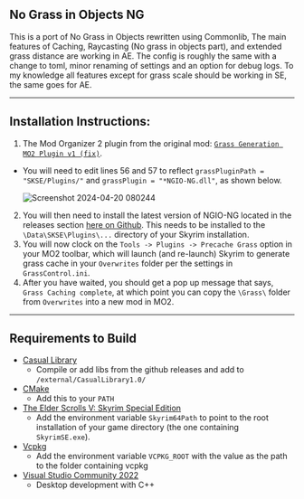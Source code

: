 ## No Grass in Objects NG

This is a port of No Grass in Objects rewritten using Commonlib, The main features of Caching, Raycasting (No grass in objects part), and extended grass distance are working in AE. The config is roughly the same with a change to toml, minor renaming of settings and an option for debug logs. To my knowledge all features except for grass scale should be working in SE, the same goes for AE.

---

## Installation Instructions:

1. The Mod Organizer 2 plugin from the original mod: [`Grass Generation MO2 Plugin v1 (fix)`](https://www.nexusmods.com/skyrimspecialedition/mods/42161?tab=files).
 - You will need to edit lines 56 and 57 to reflect `grassPluginPath = "SKSE/Plugins/"` and `grassPlugin = "*NGIO-NG.dll"`, as shown below.

    ![Screenshot 2024-04-20 080244](https://github.com/AllstaRawR/No-Grass-In-Objects-NG/assets/164591926/af9cced5-e1f9-49b8-8014-863e6195d87f)

2. You will then need to install the latest version of NGIO-NG located in the releases section [here on Github](https://github.com/SaneEngineer/No-Grass-In-Objects-NG/releases/). This needs to be installed to the `\Data\SKSE\Plugins\...` directory of your Skyrim installation.
3. You will now clock on the `Tools -> Plugins -> Precache Grass` option in your MO2 toolbar, which will launch (and re-launch) Skyrim to generate grass cache in your `Overwrites` folder per the settings in `GrassControl.ini`.
4. After you have waited, you should get a pop up message that says, `Grass Caching complete`, at which point you can copy the `\Grass\` folder from `Overwrites` into a new mod in MO2.

---

## Requirements to Build

- [Casual Library](https://github.com/CasualCoder91/CasualLibrary/)
  - Compile or add libs from the github releases and add to `/external/CasualLibrary1.0/`
- [CMake](https://cmake.org/)
  - Add this to your `PATH`
- [The Elder Scrolls V: Skyrim Special Edition](https://store.steampowered.com/app/489830)
  - Add the environment variable `Skyrim64Path` to point to the root installation of your game directory (the one containing `SkyrimSE.exe`).
- [Vcpkg](https://github.com/microsoft/vcpkg)
  - Add the environment variable `VCPKG_ROOT` with the value as the path to the folder containing vcpkg
- [Visual Studio Community 2022](https://visualstudio.microsoft.com/)
  - Desktop development with C++
